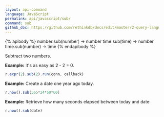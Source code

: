 ```yaml
---
layout: api-command 
language: JavaScript
permalink: api/javascript/sub/
command: sub
github_doc: https://github.com/rethinkdb/docs/edit/master/2-query-language/api/javascript/math-and-logic/sub.md
---
```


{% apibody %}
number.sub(number) → number
time.sub(time) → number
time.sub(number) → time
{% endapibody %}

Subtract two numbers.

__Example:__ It's as easy as 2 - 2 = 0.

```js
r.expr(2).sub(2).run(conn, callback)
```


__Example:__ Create a date one year ago today.

```js
r.now().sub(365*24*60*60)
```


__Example:__ Retrieve how many seconds elapsed between today and date

```js
r.now().sub(date)
```


